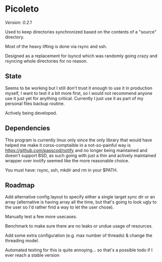 # Picoleto

*Version: 0.2.1*

Used to keep directories synchronized based on the contents of a "source" directory.

Most of the heavy lifting is done via rsync and ssh.

Designed as a replacement for lsyncd which was randomly going crazy and rsyncing whole directories for no reason.

## State

Seems to be working but I still don't trust it enough to use it in production myself, I want to test it a bit more first, so I would
not recommend anyone use it just yet for anything critical. Currently I just use it as part of my personal files backup routine.

Actively being developed.

## Dependencies

This program is currently linux only since the only library that would have helped me make it corss-comptaible in a not-so-painful way is
https://github.com/passcod/notify and no longer being maintained and doesn't support BSD, as such going with just a thin and actively maintained wrapper over inotify seemed like the more reasonable choice.

You must have: rsync, ssh, mkdir and rm in your $PATH.

## Roadmap

Add alternative config layout to specify either a single target sync dir or an array (alternative is having array all the time, but that's going to look ugly to the user so I'd rather find a way to let the user chose).

Manually test a few more usecases.

Benchmark to make sure there are no leaks or undue usage of resources.

Add some extra configuration (e.g. max number of threads) & change the threading model.

Automated testing for this is quite annoying... so that's a possible todo if I ever reach a stable version
